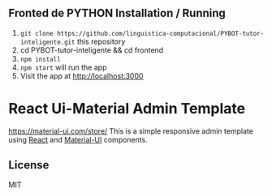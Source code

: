 Fronted de PYTHON
Installation / Running
----------------------

1. `git clone https://github.com/linguistica-computacional/PYBOT-tutor-inteligente.git` this repository
2. cd PYBOT-tutor-inteligente && cd frontend
3. `npm install`
4. `npm start` will run the app
5. Visit the app at [http://localhost:3000](http://localhost:3000)


React Ui-Material Admin Template
================================
https://material-ui.com/store/
This is a simple responsive admin template using [React](https://facebook.github.io/react/) and [Material-UI](http://www.material-ui.com/) components.





License
-------
MIT
